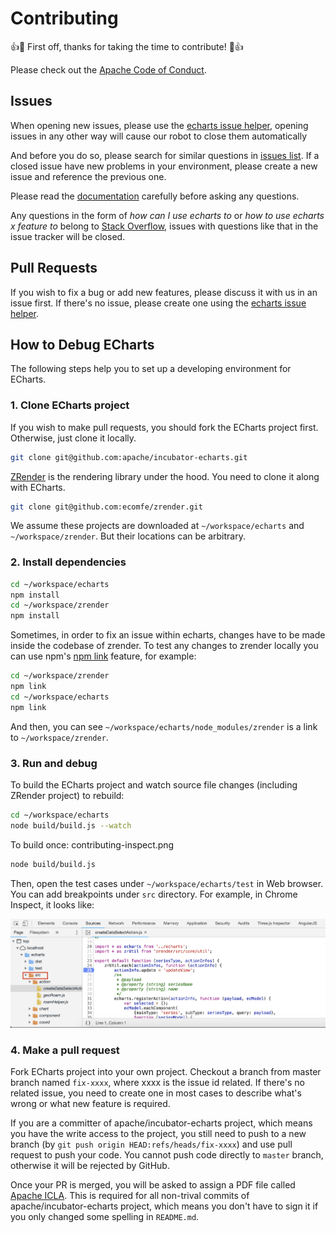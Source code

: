 # Contributing

👍🎉 First off, thanks for taking the time to contribute! 🎉👍

Please check out the [Apache Code of Conduct](https://www.apache.org/foundation/policies/conduct.html).

## Issues

When opening new issues, please use the [echarts issue helper](https://ecomfe.github.io/echarts-issue-helper/), opening issues in any other way will cause our robot to close them automatically

And before you do so, please search for similar questions in [issues list](https://github.com/apache/incubator-echarts/issues?utf8=%E2%9C%93&q=is%3Aissue). If a closed issue have new problems in your environment, please create a new issue and reference the previous one.

Please read the [documentation](http://echarts.apache.org/option.html) carefully before asking any questions.

Any questions in the form of *how can I  use echarts to* or *how to use echarts x feature to* belong to [Stack Overflow](http://stackoverflow.com), issues with questions like that in the issue tracker will be closed.

## Pull Requests

If you wish to fix a bug or add new features, please discuss it with us in an issue first. If there's no issue, please create one using the [echarts issue helper](https://ecomfe.github.io/echarts-issue-helper/).

## How to Debug ECharts

The following steps help you to set up a developing environment for ECharts.

### 1. Clone ECharts project

If you wish to make pull requests, you should fork the ECharts project first. Otherwise, just clone it locally.

```bash
git clone git@github.com:apache/incubator-echarts.git
```

[ZRender](https://github.com/ecomfe/zrender) is the rendering library under the hood. You need to clone it along with ECharts.

```bash
git clone git@github.com:ecomfe/zrender.git
```

We assume these projects are downloaded at `~/workspace/echarts` and `~/workspace/zrender`. But their locations can be arbitrary.

### 2. Install dependencies

```bash
cd ~/workspace/echarts
npm install
cd ~/workspace/zrender
npm install
```

Sometimes, in order to fix an issue within echarts, changes have to be made inside the codebase of zrender. To test any changes to zrender locally you can use npm's [npm link](https://docs.npmjs.com/cli/link.html) feature, for example: 

```bash
cd ~/workspace/zrender
npm link
cd ~/workspace/echarts
npm link
```

And then, you can see `~/workspace/echarts/node_modules/zrender` is a link to `~/workspace/zrender`.

### 3. Run and debug

To build the ECharts project and watch source file changes (including ZRender project) to rebuild:

```bash
cd ~/workspace/echarts
node build/build.js --watch
```

To build once:
contributing-inspect.png
```bash
node build/build.js
```

Then, open the test cases under `~/workspace/echarts/test` in Web browser. You can add breakpoints under `src` directory. For example, in Chrome Inspect, it looks like:

![Chrome inspect](../asset/contributing-inspect.png)

### 4. Make a pull request

Fork ECharts project into your own project. Checkout a branch from master branch named `fix-xxxx`, where xxxx is the issue id related. If there's no related issue, you need to create one in most cases to describe what's wrong or what new feature is required.

If you are a committer of apache/incubator-echarts project, which means you have the write access to the project, you still need to push to a new branch (by `git push origin HEAD:refs/heads/fix-xxxx`) and use pull request to push your code. You cannot push code directly to `master` branch, otherwise it will be rejected by GitHub.

Once your PR is merged, you will be asked to assign a PDF file called [Apache ICLA](https://www.apache.org/licenses/icla.pdf). This is required for all non-trival commits of apache/incubator-echarts project, which means you don't have to sign it if you only changed some spelling in `README.md`.
